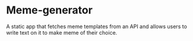 # Meme-generator
A static app that fetches meme templates from an API and allows users to write text on it to make meme of their choice.
